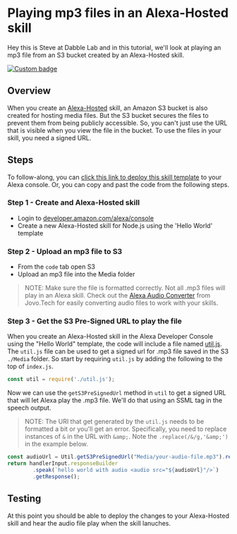 # Playing mp3 files in an Alexa-Hosted skill
Hey this is Steve at Dabble Lab and in this tutorial, we'll look at playing an mp3 file from an S3 bucket created by an Alexa-Hosted skill.

[![Custom badge](https://img.shields.io/endpoint?url=https://badges-shields-io-88j4y07yzimq.runkit.sh)](https://deploy.dabble.dev/deploy/v2/yojf15ci7h)

## Overview

When you create an [Alexa-Hosted](https://developer.amazon.com/en-US/docs/alexa/hosted-skills/build-a-skill-end-to-end-using-an-alexa-hosted-skill.html) skill, an Amazon S3 bucket is also created for hosting media files. But the S3 bucket secures the files to prevent them from being publicly accessible. So, you can't just use the URL that is visible when you view the file in the bucket. To use the files in your skill, you need a signed URL. 

## Steps

To follow-along, you can [click this link to deploy this skill template](https://deploy.dabble.dev/deploy/v2/yojf15ci7h) to your Alexa console. Or, you can copy and past the code from the following steps.

### Step 1 - Create and Alexa-Hosted skill
 - Login to [developer.amazon.com/alexa/console](https://developer.amazon.com/alexa/console)
 - Create a new Alexa-Hosted skill for Node.js using the 'Hello World' template

### Step 2 - Upload an mp3 file to S3
 - From the `code` tab open S3
 - Upload an mp3 file into the Media folder 
 > NOTE: Make sure the file is formatted correctly. Not all .mp3 files will play in an Alexa skill. Check out the [Alexa Audio Converter](https://www.jovo.tech/audio-converter) from Jovo.Tech for easily converting audio files to work with your skills.

### Step 3 - Get the S3 Pre-Signed URL to play the file

When you create an Alexa-Hosted skill in the Alexa Developer Console using the "Hello World" template, the code will include a file named [util.js](./lambda/util.js). The `util.js` file can be used to get a signed url for .mp3 file saved in the S3 `./Media` folder. So start by requiring `util.js` by adding the following to the top of `index.js`.

```javascript
const util = require('./util.js');
```

Now we can use the `getS3PreSignedUrl` method in `util` to get a signed URL that will let Alexa play the .mp3 file. We'll do that using an SSML tag in the speech output.  

> NOTE: The URI that get generated by the `util.js` needs to be formatted a bit or you'll get an error. Specifically, you need to replace instances of `&` in the URL with `&amp;`. Note the `.replace(/&/g,'&amp;')` in the example below.

```javascript
const audioUrl = Util.getS3PreSignedUrl("Media/your-audio-file.mp3").replace(/&/g,'&amp;');
return handlerInput.responseBuilder
        .speak(`hello world with audio <audio src="${audioUrl}"/>`)
        .getResponse();
```

## Testing

At this point you should be able to deploy the changes to your Alexa-Hosted skill and hear the audio file play when the skill lanuches. 



